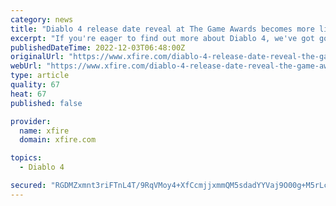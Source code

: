 ```yaml
---
category: news
title: "Diablo 4 release date reveal at The Game Awards becomes more likely"
excerpt: "If you're eager to find out more about Diablo 4, we've got good news for you. It's believed that Blizzard Entertainment and the next Diablo game will be at the said event. Insider Gaming is following ..."
publishedDateTime: 2022-12-03T06:48:00Z
originalUrl: "https://www.xfire.com/diablo-4-release-date-reveal-the-game-awards/"
webUrl: "https://www.xfire.com/diablo-4-release-date-reveal-the-game-awards/"
type: article
quality: 67
heat: 67
published: false

provider:
  name: xfire
  domain: xfire.com

topics:
  - Diablo 4

secured: "RGDMZxmnt3riFTnL4T/9RqVMoy4+XfCcmjjxmmQM5sdadYYVaj9O00g+M5rLcvlv9T3ZQXbb6313A6KOqj6qbR6mDSwE+w29C1cezuP7t9uE24xTwolenvJzLUA1AIbnJO1DuXWNPGx3mvZDGDsy8IwkKWGKYa9//6Kz5WBnnI95rDC1xwzNI3pxa81vseUbkMlE8ZAyndeRvie1bFWzc33NGanm+7aDIjRLm7oXqAZ3fz8hJwDUYDmqhv3XIUkn9osazr2C2uxG0XCLRz5Onu+t16N2RjDFx695VwokAh3/4mDJ0FONYRnHd6Evxfy4QfmJXlHX2iLpejiYqzqwYXKGYQBz6evUdFyrN2HV03g=;Ko5W9SAommBtkBE/eX0DWw=="
---
```


